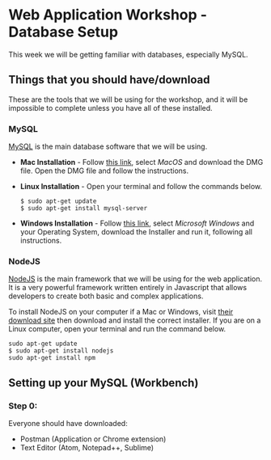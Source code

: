 # Web Application Workshop - Database Setup

This week we will be getting familiar with databases, especially MySQL.

## Things that you should have/download

These are the tools that we will be using for the workshop, and it will be impossible to complete unless you have all of these installed.

### MySQL
[MySQL][mysql] is the main database software that we will be using.

* **Mac Installation** - Follow [this link][mysql-mac], select *MacOS* and download the DMG file. Open the DMG file and follow the instructions.

* **Linux Installation** - Open your terminal and follow the commands below.
    ```
    $ sudo apt-get update
    $ sudo apt-get install mysql-server
    ```

* **Windows Installation** - Follow [this link][mysql-windows], select *Microsoft Windows* and your Operating System, download the Installer and run it, following all instructions.

### NodeJS
[NodeJS][node] is the main framework that we will be using for the web application. It is a very powerful framework written entirely in Javascript that allows developers to create both basic and complex applications.

To install NodeJS on your computer if a Mac or Windows, visit [their download site][node-download] then download and install the correct installer. If you are on a Linux computer, open your terminal and run the command below.

```
sudo apt-get update
$ sudo apt-get install nodejs
sudo apt-get install npm
```

## Setting up your MySQL (Workbench)

### Step 0:
Everyone should have downloaded:
* Postman (Application or Chrome extension)
* Text Editor (Atom, Notepad++, Sublime)



[mysql]: https://www.mysql.com/
[mysql-mac]: https://dev.mysql.com/downloads/mysql/
[mysql-windows]: http://dev.mysql.com/downloads/installer/
[node]: https://nodejs.org/en/
[node-download]: https://nodejs.org/en/download/
